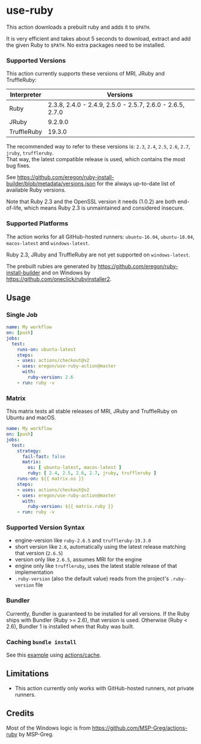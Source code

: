 # use-ruby

This action downloads a prebuilt ruby and adds it to `$PATH`.

It is very efficient and takes about 5 seconds to download, extract and add the given Ruby to `$PATH`.
No extra packages need to be installed.

### Supported Versions

This action currently supports these versions of MRI, JRuby and TruffleRuby:

| Interpreter | Versions |
| ----------- | -------- |
| Ruby | 2.3.8, 2.4.0 - 2.4.9, 2.5.0 - 2.5.7, 2.6.0 - 2.6.5, 2.7.0 |
| JRuby | 9.2.9.0 |
| TruffleRuby  | 19.3.0 |

The recommended way to refer to these versions is:
`2.3`, `2.4`, `2.5`, `2.6`, `2.7`, `jruby`, `truffleruby`.  
That way, the latest compatible release is used, which contains the most bug fixes.

See https://github.com/eregon/ruby-install-builder/blob/metadata/versions.json
for the always up-to-date list of available Ruby versions.

Note that Ruby 2.3 and the OpenSSL version it needs (1.0.2) are both end-of-life,
which means Ruby 2.3 is unmaintained and considered insecure.

### Supported Platforms

The action works for all GitHub-hosted runners:
`ubuntu-16.04`, `ubuntu-18.04`, `macos-latest` and `windows-latest`.

Ruby 2.3, JRuby and TruffleRuby are not yet supported on `windows-latest`.

The prebuilt rubies are generated by https://github.com/eregon/ruby-install-builder
and on Windows by https://github.com/oneclick/rubyinstaller2.

## Usage

### Single Job

```yaml
name: My workflow
on: [push]
jobs:
  test:
    runs-on: ubuntu-latest
    steps:
    - uses: actions/checkout@v2
    - uses: eregon/use-ruby-action@master
      with:
        ruby-version: 2.6
    - run: ruby -v
```

### Matrix

This matrix tests all stable releases of MRI, JRuby and TruffleRuby on Ubuntu and macOS.

```yaml
name: My workflow
on: [push]
jobs:
  test:
    strategy:
      fail-fast: false
      matrix:
        os: [ ubuntu-latest, macos-latest ]
        ruby: [ 2.4, 2.5, 2.6, 2.7, jruby, truffleruby ]
    runs-on: ${{ matrix.os }}
    steps:
    - uses: actions/checkout@v2
    - uses: eregon/use-ruby-action@master
      with:
        ruby-version: ${{ matrix.ruby }}
    - run: ruby -v
```

### Supported Version Syntax

* engine-version like `ruby-2.6.5` and `truffleruby-19.3.0`
* short version like `2.6`, automatically using the latest release matching that version (`2.6.5`)
* version only like `2.6.5`, assumes MRI for the engine
* engine only like `truffleruby`, uses the latest stable release of that implementation
* `.ruby-version` (also the default value) reads from the project's `.ruby-version` file

### Bundler

Currently, Bundler is guaranteed to be installed for all versions.
If the Ruby ships with Bundler (Ruby >= 2.6), that version is used.
Otherwise (Ruby < 2.6), Bundler 1 is installed when that Ruby was built.

### Caching `bundle install`

See this [example](https://github.com/actions/cache/blob/master/examples.md#ruby---gem) using [actions/cache](https://github.com/actions/cache).

## Limitations

* This action currently only works with GitHub-hosted runners, not private runners.

## Credits

Most of the Windows logic is from https://github.com/MSP-Greg/actions-ruby by MSP-Greg.
